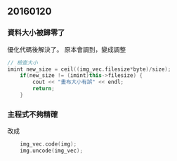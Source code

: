 ## 20160120
### 資料大小被歸零了
優化代碼後解決了。
原本會調到，變成調整

```cpp
// 檢查大小
imint new_size = ceil((img_vec.filesize*byte)/size);
    if(new_size != (imint)this->filesize) {
        cout << "畫布大小有誤" << endl;
        return;
    }
```

### 主程式不夠精確
改成

```cpp
    img_vec.code(img);
    img.uncode(img_vec);
```
